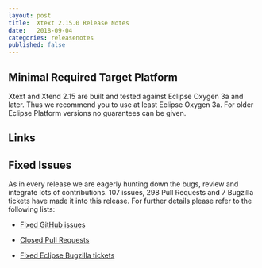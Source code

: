 ```yaml
---
layout: post
title:  Xtext 2.15.0 Release Notes
date:   2018-09-04
categories: releasenotes
published: false
---
```


## Minimal Required Target Platform

Xtext and Xtend 2.15 are built and tested against Eclipse Oxygen 3a and later. Thus we recommend you to use at least Eclipse Oxygen 3a. For older Eclipse Platform versions no guarantees can be given.

## Links

## Fixed Issues

As in every release we are eagerly hunting down the bugs, review and integrate lots of contributions. 107 issues, 298 Pull Requests and 7 Bugzilla tickets have made it into this release. For further details please refer to the following lists:

- [Fixed GitHub issues](https://github.com/search?utf8=%E2%9C%93&q=is%3Aissue+milestone%3ARelease_2.15+is%3Aclosed+repo%3Aeclipse%2Fxtext+repo%3Aeclipse%2Fxtext-core+repo%3Aeclipse%2Fxtext-lib+repo%3Aeclipse%2Fxtext-extras+repo%3Aeclipse%2Fxtext-eclipse+repo%3Aeclipse%2Fxtext-idea+repo%3Aeclipse%2Fxtext-web+repo%3Aeclipse%2Fxtext-maven+repo%3Aeclipse%2Fxtext-xtend&type=Issues&ref=searchresults)

- [Closed Pull Requests](https://github.com/search?utf8=%E2%9C%93&q=is%3Apr+milestone%3ARelease_2.15+is%3Aclosed+repo%3Aeclipse%2Fxtext+repo%3Aeclipse%2Fxtext-core+repo%3Aeclipse%2Fxtext-lib+repo%3Aeclipse%2Fxtext-extras+repo%3Aeclipse%2Fxtext-eclipse+repo%3Aeclipse%2Fxtext-idea+repo%3Aeclipse%2Fxtext-web+repo%3Aeclipse%2Fxtext-maven+repo%3Aeclipse%2Fxtext-xtend&type=Issues&ref=searchresults)

- [Fixed Eclipse Bugzilla tickets](https://bugs.eclipse.org/bugs/buglist.cgi?bug_status=RESOLVED&bug_status=VERIFIED&bug_status=CLOSED&classification=Modeling&classification=Tools&columnlist=product%2Ccomponent%2Cassigned_to%2Cbug_status%2Cresolution%2Cshort_desc%2Cchangeddate%2Ckeywords&f0=OP&f1=OP&f3=CP&f4=CP&known_name=Xtext%202.15&list_id=16618269&product=TMF&product=Xtend&query_based_on=Xtext%202.15&query_format=advanced&status_whiteboard=v2.15&status_whiteboard_type=allwordssubstr)

